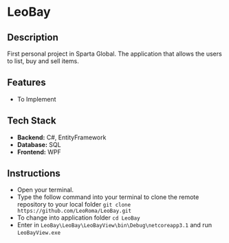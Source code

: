 # LeoBay

## Description

First personal project in Sparta Global.
The application that allows the users to list, buy and sell items.

## Features

- To Implement

## Tech Stack

- **Backend:** C#, EntityFramework
- **Database:** SQL
- **Frontend:** WPF

## Instructions

- Open your terminal.
- Type the follow command into your terminal to clone the remote repository to your local folder ```git clone https://github.com/LeoRoma/LeoBay.git```
- To change into application folder ```cd LeoBay```
- Enter in ```LeoBay\LeoBay\LeoBayView\bin\Debug\netcoreapp3.1``` and run ```LeoBayView.exe```
